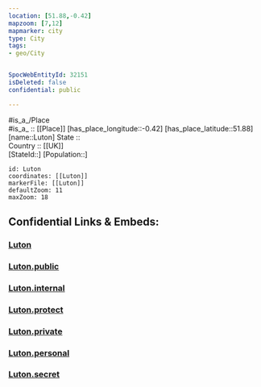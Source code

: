 ```yaml
---
location: [51.88,-0.42] 
mapzoom: [7,12] 
mapmarker: city 
type: City
tags:
- geo/City


SpocWebEntityId: 32151
isDeleted: false
confidential: public

---
```

#is_a_/Place  
#is_a_ :: [[Place]] 
[has_place_longitude::-0.42] 
[has_place_latitude::51.88] 
[name::Luton] 
State ::  
Country :: [[UK]]  
[StateId::] 
[Population::] 



```leaflet
id: Luton
coordinates: [[Luton]] 
markerFile: [[Luton]] 
defaultZoom: 11 
maxZoom: 18
```


## Confidential Links & Embeds: 

### [Luton](/_Standards/Earth/Continent/Europe/Europe~North/UK/England/Regions~England/East_of_England/Luton,County/cities~Luton/Luton.md) 

### [Luton.public](/_public/Earth/Continent/Europe/Europe~North/UK/England/Regions~England/East_of_England/Luton,County/cities~Luton/Luton.public.md) 

### [Luton.internal](/_internal/Earth/Continent/Europe/Europe~North/UK/England/Regions~England/East_of_England/Luton,County/cities~Luton/Luton.internal.md) 

### [Luton.protect](/_protect/Earth/Continent/Europe/Europe~North/UK/England/Regions~England/East_of_England/Luton,County/cities~Luton/Luton.protect.md) 

### [Luton.private](/_private/Earth/Continent/Europe/Europe~North/UK/England/Regions~England/East_of_England/Luton,County/cities~Luton/Luton.private.md) 

### [Luton.personal](/_personal/Earth/Continent/Europe/Europe~North/UK/England/Regions~England/East_of_England/Luton,County/cities~Luton/Luton.personal.md) 

### [Luton.secret](/_secret/Earth/Continent/Europe/Europe~North/UK/England/Regions~England/East_of_England/Luton,County/cities~Luton/Luton.secret.md)

